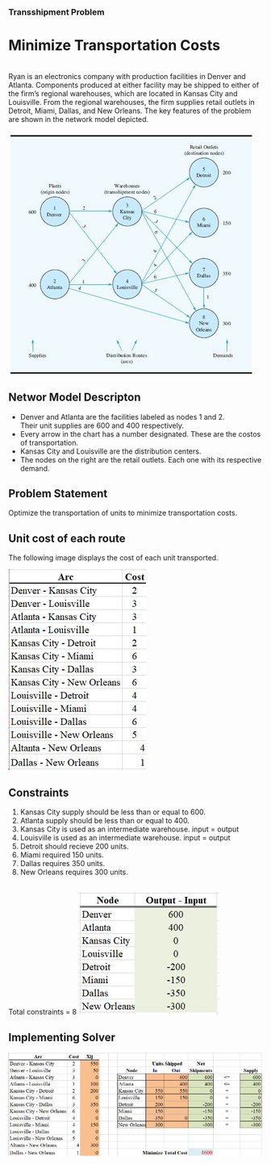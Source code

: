 ### Transshipment Problem
# Minimize Transportation Costs
<br>
Ryan is an electronics company with production facilities in Denver and Atlanta. Components produced
at either facility may be shipped to either of the firm’s regional warehouses, which
are located in Kansas City and Louisville. From the regional warehouses, the firm supplies
retail outlets in Detroit, Miami, Dallas, and New Orleans. The key features of the
problem are shown in the network model depicted.
<br><br>
<img src="https://raw.githubusercontent.com/juanduranc/imgs/master/transshipment2.JPG" />
<br>

Networ Model Descripton
-------------
  - Denver and Atlanta are the facilities labeled as nodes 1 and 2. <br>Their unit supplies are 600 and 400 respectively.
  - Every arrow in the chart has a number designated. These are the costos of transportation.
  - Kansas City and Louisville are the distribution centers.
  - The nodes on the right are the retail outlets. Each one with its respective demand.

Problem Statement
-------------
Optimize the transportation of units to minimize transportation costs.
<br>

Unit cost of each route
-------------
The following image displays the cost of each unit transported.

<img src="https://raw.githubusercontent.com/juanduranc/imgs/master/transhipment Costs.JPG" />
<br>

Constraints
-------------
  1) Kansas City supply should be less than or equal to 600.
  2) Atlanta supply should be less than or equal to 400.
  3) Kansas City is used as an intermediate warehouse. input = output
  4) Louisville is used as an intermediate warehouse. input = output
  5) Detroit should recieve 200 units.
  6) Miami required 150 units.
  7) Dallas requires 350 units.
  8) New Orleans requires 300 units.
<br>
Total constraints = 8
<img src="https://raw.githubusercontent.com/juanduranc/imgs/master/transhipment Constraints.JPG" />
<br>

Implementing Solver
-------------
<img src="https://raw.githubusercontent.com/juanduranc/imgs/master/transshipment Solver.JPG" />

